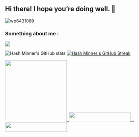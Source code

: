 ## Hi there! I hope you’re doing well.  👋
  ![wp6431069](https://user-images.githubusercontent.com/86665964/138492352-e4e5bdaa-3183-49dc-9b25-a9c6156f2eae.jpg)
  
###     Something about me :

<p align="">
  <img src="https://readme-typing-svg.herokuapp.com/?color=F77247&width=420&lines=I+am+a+1st+year+Engineering+student%EF%B8%8F;In%20University%20of%20peradeniya%20sri%20lanka%EF%B8%8F;I%20realy%20liked%20to%20make%20usefull%20%20%20Apps%EF%B8%8F%EF%B8%8F;Have%20a%20nice%20day%20To%20you!%EF%B8%8F">
</p>
  
![Hash Minner's GitHub stats](https://github-readme-stats.vercel.app/api?username=kalanakt&show_icons=true&title_color=ffffff&icon_color=bb2acf&text_color=daf7dc&bg_color=08088A) [![Hash Minner's GitHub Streak](https://github-readme-streak-stats.herokuapp.com/?user=kalanakt)](https://git.io/streak-stats)



<p align=":1">
  <a href="https://www.python.org">
    <img src="http://ForTheBadge.com/images/badges/made-with-python.svg" width ="200">
    
<a href="https://t.me/kinu6">
    &nbsp;<img src="https://img.shields.io/badge/Hash Minner-Text Me-blue?style=flat-square&logo=telegram" width="200" height="30">&nbsp;
  
<a href="https://t.me/Spaciousuniversegroup1">
    &nbsp;<img src="https://img.shields.io/badge/Spacious Universe-Group-blue?style=flat-square&logo=telegram" width="200" height="30">&nbsp;

